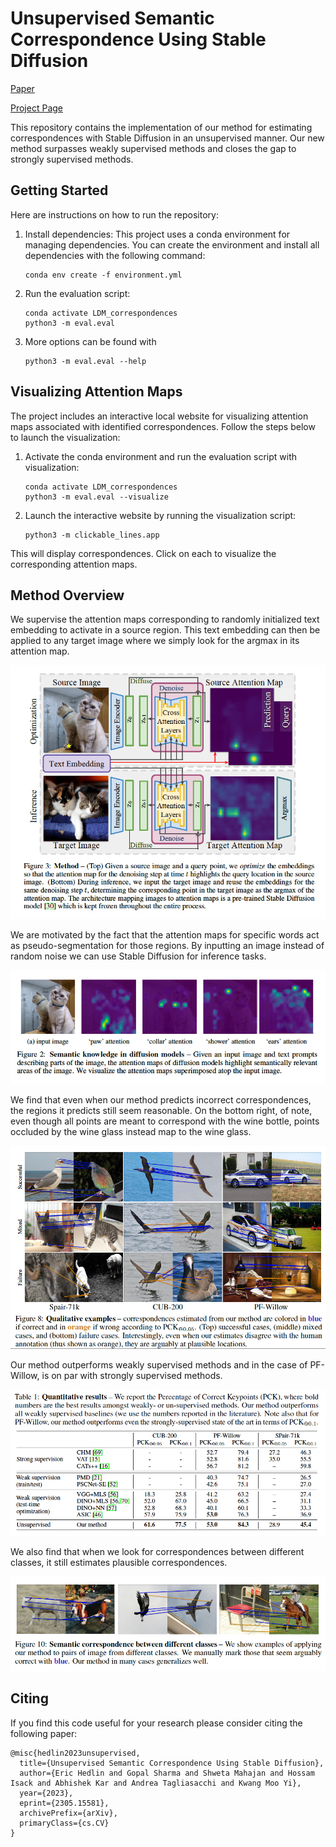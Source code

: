 # Unsupervised Semantic Correspondence Using Stable Diffusion

[Paper](https://arxiv.org/abs/2305.15581)

[Project Page](https://ubc-vision.github.io/LDM_correspondences/)

This repository contains the implementation of our method for estimating correspondences with Stable Diffusion in an unsupervised manner. Our new method surpasses weakly supervised methods and closes the gap to strongly supervised methods. 

## Getting Started

Here are instructions on how to run the repository:

1. Install dependencies: This project uses a conda environment for managing dependencies. You can create the environment and install all dependencies with the following command:
    ```shell
    conda env create -f environment.yml
    ```
2. Run the evaluation script:
    ```shell
    conda activate LDM_correspondences
    python3 -m eval.eval
    ```
3. More options can be found with 
    ```shell
    python3 -m eval.eval --help
    ```

## Visualizing Attention Maps

The project includes an interactive local website for visualizing attention maps associated with identified correspondences. Follow the steps below to launch the visualization:

1. Activate the conda environment and run the evaluation script with visualization:

    ```shell
    conda activate LDM_correspondences
    python3 -m eval.eval --visualize
    ```

2. Launch the interactive website by running the visualization script:

    ```shell
    python3 -m clickable_lines.app
    ```

This will display correspondences. Click on each to visualize the corresponding attention maps. 

## Method Overview

We supervise the attention maps corresponding to randomly initialized text embedding to activate in a source region. This text embedding can then be applied to any target image where we simply look for the argmax in its attention map.

[![Method Overview](./docs/method.png)](https://youtu.be/br2zX9XkWX0)

We are motivated by the fact that the attention maps for specific words act as pseudo-segmentation for those regions. By inputting an image instead of random noise we can use Stable Diffusion for inference tasks.

![English Word Attention Maps](./docs/english_word_attn_maps.png)

We find that even when our method predicts incorrect correspondences, the regions it predicts still seem reasonable. On the bottom right, of note, even though all points are meant to correspond with the wine bottle, points occluded by the wine glass instead map to the wine glass.

![Qualitative Examples](./docs/qualitative_examples.png)

Our method outperforms weakly supervised methods and in the case of PF-Willow, is on par with strongly supervised methods.

![Qualitative Performance](./docs/qualitative_performance.png)

We also find that when we look for correspondences between different classes, it still estimates plausible correspondences.

![Cross Class Correspondences](./docs/cross_class_correspondences.png)


## Citing
If you find this code useful for your research please consider citing the following paper:

	@misc{hedlin2023unsupervised,
      title={Unsupervised Semantic Correspondence Using Stable Diffusion}, 
      author={Eric Hedlin and Gopal Sharma and Shweta Mahajan and Hossam Isack and Abhishek Kar and Andrea Tagliasacchi and Kwang Moo Yi},
      year={2023},
      eprint={2305.15581},
      archivePrefix={arXiv},
      primaryClass={cs.CV}
    }